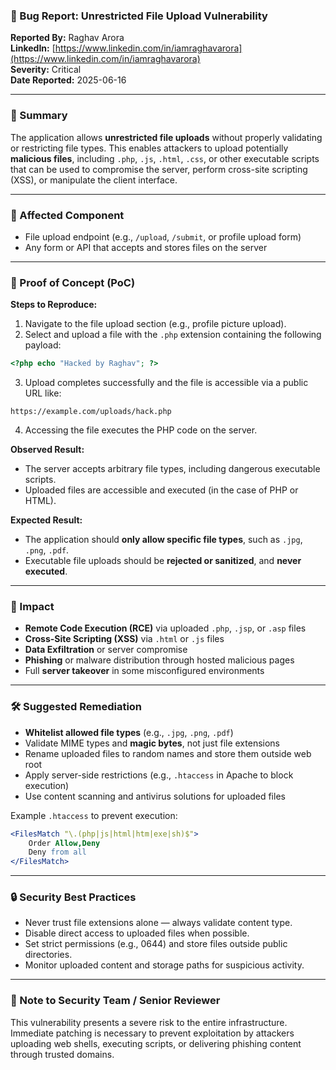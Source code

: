 ### 🐞 Bug Report: Unrestricted File Upload Vulnerability

**Reported By:** Raghav Arora  
**LinkedIn:** [https://www.linkedin.com/in/iamraghavarora](https://www.linkedin.com/in/iamraghavarora)  
**Severity:** Critical  
**Date Reported:** 2025-06-16

---

### 📄 Summary

The application allows **unrestricted file uploads** without properly validating or restricting file types. This enables attackers to upload potentially **malicious files**, including `.php`, `.js`, `.html`, `.css`, or other executable scripts that can be used to compromise the server, perform cross-site scripting (XSS), or manipulate the client interface.

---

### 📌 Affected Component

- File upload endpoint (e.g., `/upload`, `/submit`, or profile upload form)
- Any form or API that accepts and stores files on the server

---

### 🚨 Proof of Concept (PoC)

**Steps to Reproduce:**

1. Navigate to the file upload section (e.g., profile picture upload).
2. Select and upload a file with the `.php` extension containing the following payload:

```php
<?php echo "Hacked by Raghav"; ?>
```

3. Upload completes successfully and the file is accessible via a public URL like:

```
https://example.com/uploads/hack.php
```

4. Accessing the file executes the PHP code on the server.

**Observed Result:**

- The server accepts arbitrary file types, including dangerous executable scripts.
- Uploaded files are accessible and executed (in the case of PHP or HTML).

**Expected Result:**

- The application should **only allow specific file types**, such as `.jpg`, `.png`, `.pdf`.
- Executable file uploads should be **rejected or sanitized**, and **never executed**.

---

### 🎯 Impact

- **Remote Code Execution (RCE)** via uploaded `.php`, `.jsp`, or `.asp` files
- **Cross-Site Scripting (XSS)** via `.html` or `.js` files
- **Data Exfiltration** or server compromise
- **Phishing** or malware distribution through hosted malicious pages
- Full **server takeover** in some misconfigured environments

---

### 🛠️ Suggested Remediation

- **Whitelist allowed file types** (e.g., `.jpg`, `.png`, `.pdf`)
- Validate MIME types and **magic bytes**, not just file extensions
- Rename uploaded files to random names and store them outside web root
- Apply server-side restrictions (e.g., `.htaccess` in Apache to block execution)
- Use content scanning and antivirus solutions for uploaded files

Example `.htaccess` to prevent execution:

```apache
<FilesMatch "\.(php|js|html|htm|exe|sh)$">
    Order Allow,Deny
    Deny from all
</FilesMatch>
```

---

### 🔒 Security Best Practices

- Never trust file extensions alone — always validate content type.
- Disable direct access to uploaded files when possible.
- Set strict permissions (e.g., 0644) and store files outside public directories.
- Monitor uploaded content and storage paths for suspicious activity.

---

### 🙏 Note to Security Team / Senior Reviewer

This vulnerability presents a severe risk to the entire infrastructure. Immediate patching is necessary to prevent exploitation by attackers uploading web shells, executing scripts, or delivering phishing content through trusted domains.

